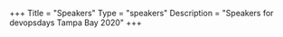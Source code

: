+++
Title = "Speakers"
Type = "speakers"
Description = "Speakers for devopsdays Tampa Bay 2020"
+++
